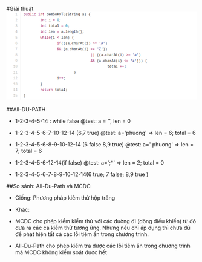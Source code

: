 #Giải thuật
![result](https://github.com/phuongnt58/int3117-2016/blob/master/Nhom08/NgoThiPhuong/BT3/Demsokytu.png)

##All-DU-PATH
- 1-2-3-4-5-14 : while false 
@test: a = '', len = 0


- 1-2-3-4-5-6-7-10-12-14 (6,7 true)
@test: a='phuong' => len = 6; total = 6


- 1-2-3-4-5-6-8-9-10-12-14 (6 false 8,9 true)
@test: a=' phuong' => len = 7; total = 6


- 1-2-3-4-5-6-12-14(if false)
@test: a=';*' => len = 2; total = 0


- 1-2-3-4-5-6-7-8-9-10-12-14(6 true; 7 false; 8,9 true )

##So sánh: All-Du-Path và MCDC

- Giống: Phương pháp kiểm thử hộp trắng

- Khác: 
+ MCDC cho phép kiểm kiểm thử với các đường đi (dòng điều khiển) từ đó đưa ra các ca kiểm thử tương ứng. Nhưng nếu chỉ áp dụng thì chưa đủ để phát hiện tất cả các lỗi tiềm ẩn trong chương trình.

+ All-Du-Path cho phép kiểm tra được các lỗi tiềm ẩn trong chương trình mà MCDC không kiểm soát được hết
	

